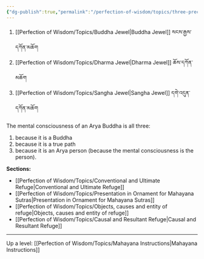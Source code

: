 ```yaml
---
{"dg-publish":true,"permalink":"/perfection-of-wisdom/topics/three-precious-jewels/"}
---
```


1. [[Perfection of Wisdom/Topics/Buddha Jewel\|Buddha Jewel]] སངས་རྒྱས་དཀོན་མཆོག
2. [[Perfection of Wisdom/Topics/Dharma Jewel\|Dharma Jewel]] ཆོས་དཀོན་མཆོག
3. [[Perfection of Wisdom/Topics/Sangha Jewel\|Sangha Jewel]] དགེ་འདུན་དཀོན་མཆོག

The mental consciousness of an Arya Buddha is all three:
1. because it is a Buddha
2. because it is a true path
3. because it is an Arya person (because the mental consciousness is the person).

**Sections:**
- [[Perfection of Wisdom/Topics/Conventional and Ultimate Refuge\|Conventional and Ultimate Refuge]]
- [[Perfection of Wisdom/Topics/Presentation in Ornament for Mahayana Sutras\|Presentation in Ornament for Mahayana Sutras]]
- [[Perfection of Wisdom/Topics/Objects, causes and entity of refuge\|Objects, causes and entity of refuge]]
- [[Perfection of Wisdom/Topics/Causal and Resultant Refuge\|Causal and Resultant Refuge]]

---
Up a level: [[Perfection of Wisdom/Topics/Mahayana Instructions\|Mahayana Instructions]]